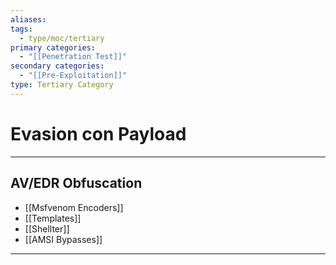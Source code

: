 ```yaml
---
aliases:
tags:
  - type/moc/tertiary
primary categories:
  - "[[Penetration Test]]"
secondary categories:
  - "[[Pre-Exploitation]]"
type: Tertiary Category
---
```

# Evasion con Payload

***

## AV/EDR Obfuscation

- [[Msfvenom Encoders]]
- [[Templates]]
- [[Shellter]]
- [[AMSI Bypasses]]


***
